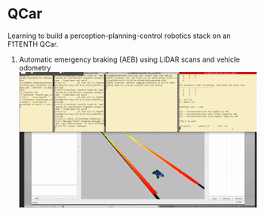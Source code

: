 # QCar
Learning to build a perception-planning-control robotics stack on an F1TENTH QCar.

1) Automatic emergency braking (AEB) using LiDAR scans and vehicle odometry
   ![](https://github.com/manavendradesai/QCar/blob/main/gifs/aeb.gif)

